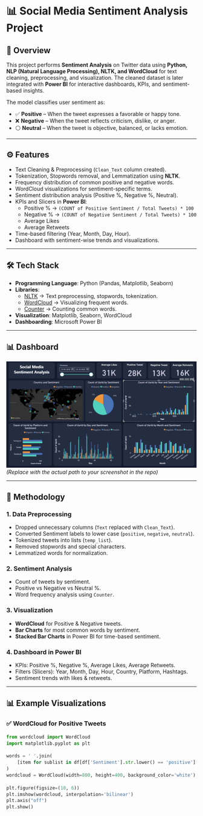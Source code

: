 # 📊 Social Media Sentiment Analysis Project

## 📌 Overview
This project performs **Sentiment Analysis** on Twitter data using **Python, NLP (Natural Language Processing), NLTK, and WordCloud** for text cleaning, preprocessing, and visualization. The cleaned dataset is later integrated with **Power BI** for interactive dashboards, KPIs, and sentiment-based insights.  

The model classifies user sentiment as:  
- ✅ **Positive** – When the tweet expresses a favorable or happy tone.  
- ❌ **Negative** – When the tweet reflects criticism, dislike, or anger.  
- ⚪ **Neutral** – When the tweet is objective, balanced, or lacks emotion.  

---
## ⚙️ Features
- Text Cleaning & Preprocessing (`Clean_Text` column created).  
- Tokenization, Stopwords removal, and Lemmatization using **NLTK**.  
- Frequency distribution of common positive and negative words.  
- WordCloud visualizations for sentiment-specific terms.  
- Sentiment distribution analysis (Positive %, Negative %, Neutral).  
- KPIs and Slicers in **Power BI**:  
  -  Positive % → `(COUNT of Positive Sentiment / Total Tweets) * 100`  
  -  Negative % → `(COUNT of Negative Sentiment / Total Tweets) * 100`  
  -  Average Likes  
  -  Average Retweets  
- Time-based filtering (Year, Month, Day, Hour).  
- Dashboard with sentiment-wise trends and visualizations.  

---

## 🛠️ Tech Stack
- **Programming Language**: Python (Pandas, Matplotlib, Seaborn)  
- **Libraries**:  
  - [NLTK](https://www.nltk.org/) → Text preprocessing, stopwords, tokenization.  
  - [WordCloud](https://pypi.org/project/wordcloud/) → Visualizing frequent words.  
  - [Counter](https://docs.python.org/3/library/collections.html#collections.Counter) → Counting common words.  
- **Visualization**: Matplotlib, Seaborn, WordCloud  
- **Dashboarding**: Microsoft Power BI  

---

## 📊 Dashboard 
![Dashboard Screenshot](Image/Dashboard.png)  
*(Replace with the actual path to your screenshot in the repo)*  

---

## 🔎 Methodology  

### 1. Data Preprocessing
- Dropped unnecessary columns (`Text` replaced with `Clean_Text`).  
- Converted Sentiment labels to lower case (`positive`, `negative`, `neutral`).  
- Tokenized tweets into lists (`temp_list`).  
- Removed stopwords and special characters.  
- Lemmatized words for normalization.  

### 2. Sentiment Analysis
- Count of tweets by sentiment.  
- Positive vs Negative vs Neutral %.  
- Word frequency analysis using `Counter`.  

### 3. Visualization
- **WordCloud** for Positive & Negative tweets.  
- **Bar Charts** for most common words by sentiment.  
- **Stacked Bar Charts** in Power BI for time-based sentiment.  

### 4. Dashboard in Power BI
- KPIs: Positive %, Negative %, Average Likes, Average Retweets.  
- Filters (Slicers): Year, Month, Day, Hour, Country, Platform, Hashtags.  
- Sentiment trends with likes & retweets.  

---

## 📊 Example Visualizations  

### ✅ WordCloud for Positive Tweets
```python
from wordcloud import WordCloud
import matplotlib.pyplot as plt

words = ' '.join(
    [item for sublist in df[df['Sentiment'].str.lower() == 'positive']['temp_list'] for item in sublist]
)
wordcloud = WordCloud(width=800, height=400, background_color='white').generate(words)

plt.figure(figsize=(10, 6))
plt.imshow(wordcloud, interpolation='bilinear')
plt.axis("off")
plt.show()
